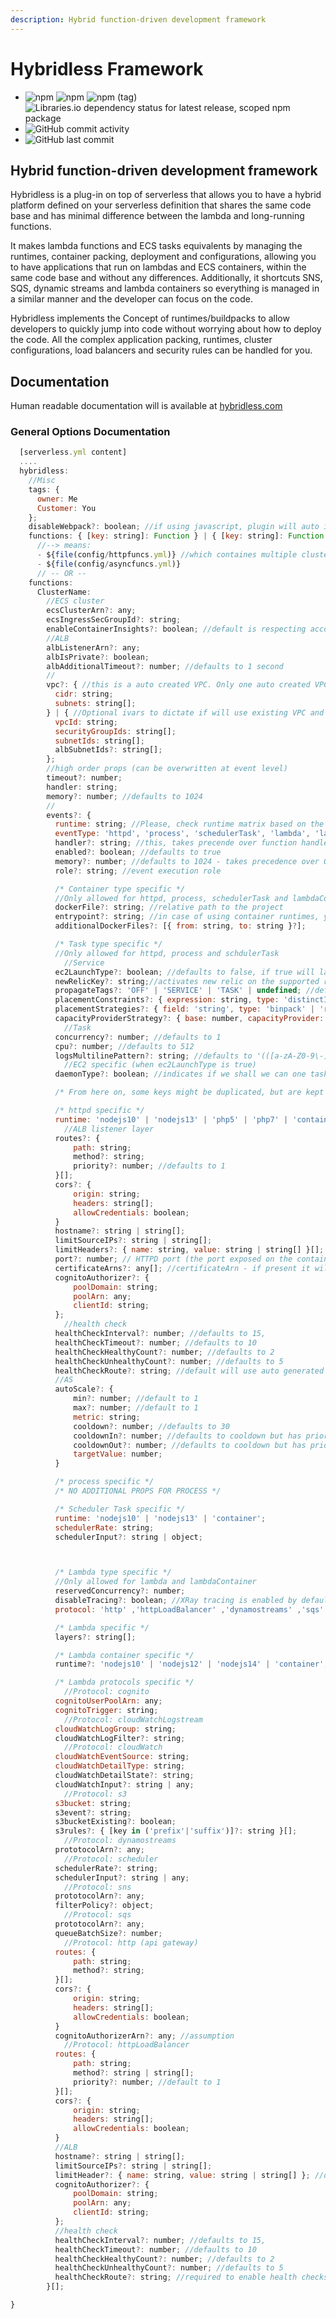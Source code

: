 ```yaml
---
description: Hybrid function-driven development framework
---
```


# Hybridless Framework

* ![npm](https://img.shields.io/npm/dy/@hybridless/hybridless) ![npm](https://img.shields.io/npm/v/@hybridless/hybridless) ![npm \(tag\)](https://img.shields.io/npm/v/@hybridless/hybridless/latest) ![Libraries.io dependency status for latest release, scoped npm package](https://img.shields.io/librariesio/release/npm/@hybridless/hybridless)
* ![GitHub commit activity](http://img.shields.io/github/commit-activity/m/hybridless/hybridless)
* ![GitHub last commit](http://img.shields.io/github/last-commit/hybridless/hybridless)

## Hybrid function-driven development framework

Hybridless is a plug-in on top of serverless that allows you to have a hybrid platform defined on your serverless definition that shares the same code base and has minimal difference between the lambda and long-running functions.

It makes lambda functions and ECS tasks equivalents by managing the runtimes, container packing, deployment and configurations, allowing you to have applications that run on lambdas and ECS containers, within the same code base and without any differences. Additionally, it shortcuts SNS, SQS, dynamic streams and lambda containers so everything is managed in a similar manner and the developer can focus on the code.

Hybridless implements the Concept of runtimes/buildpacks to allow developers to quickly jump into code without worrying about how to deploy the code. All the complex application packing, runtimes, cluster configurations, load balancers and security rules can be handled for you.

## Documentation

Human readable documentation will is available at [hybridless.com](https://docs.hybridless.com)

### General Options Documentation

```javascript
  [serverless.yml content]
  ....
  hybridless: 
    //Misc
    tags: {
      owner: Me
      Customer: You
    };
    disableWebpack?: boolean; //if using javascript, plugin will auto install and compile es6 code using webpack. You can optionally disable this.
    functions: { [key: string]: Function } | { [key: string]: Function }[];
      //--> means:
      - ${file(config/httpfuncs.yml)} //which containes multiple clusters or just one
      - ${file(config/asyncfuncs.yml)}
      // -- OR -- 
    functions: 
      ClusterName:
        //ECS cluster
        ecsClusterArn?: any;
        ecsIngressSecGroupId?: string;
        enableContainerInsights?: boolean; //default is respecting account settings
        //ALB
        albListenerArn?: any;
        albIsPrivate?: boolean;
        albAdditionalTimeout?: number; //defaults to 1 second
        //
        vpc?: { //this is a auto created VPC. Only one auto created VPC is allowed per project for now. 
          cidr: string;
          subnets: string[];
        } | { //Optional ivars to dictate if will use existing VPC and subnets specified
          vpcId: string;
          securityGroupIds: string[];
          subnetIds: string[];
          albSubnetIds?: string[];
        };
        //high order props (can be overwritten at event level)
        timeout?: number;
        handler: string; 
        memory?: number; //defaults to 1024
        //
        events?: {
          runtime: string; //Please, check runtime matrix based on the eventTypy you are using. If using custom runtimes use container runtime constant
          eventType: 'httpd', 'process', 'schedulerTask', 'lambda', 'lambdaContainer';
          handler?: string; //this, takes precende over function handler - Usefulll for multi-purpose clusters
          enabled?: boolean; //defaults to true
          memory?: number; //defaults to 1024 - takes precedence over OFunction.memory
          role?: string; //event execution role

          /* Container type specific */
          //Only allowed for httpd, process, schedulerTask and lambdaContainer - Please, if using custom docket file, read the how to customize section
          dockerFile?: string; //relative path to the project
          entrypoint?: string; //in case of using container runtimes, you can always make custom entrypoints
          additionalDockerFiles?: [{ from: string, to: string }?];

          /* Task type specific */
          //Only allowed for httpd, process and schdulerTask
            //Service
          ec2LaunchType?: boolean; //defaults to false, if true will laucnh task into EC2
          newRelicKey?: string;//activates new relic on the supported runtimes
          propagateTags?: 'OFF' | 'SERVICE' | 'TASK' | undefined; //defaults to undefined
          placementConstraints?: { expression: string, type: 'distinctInstance' | 'memberOf' }[];
          placementStrategies?: { field: 'string', type: 'binpack' | 'random' | 'spread' }[];
          capacityProviderStrategy?: { base: number, capacityProvider: string, weight: number }[];
            //Task
          concurrency?: number; //defaults to 1
          cpu?: number; //defaults to 512
          logsMultilinePattern?: string; //defaults to '(([a-zA-Z0-9\-]* \[[a-zA-Za-]*\] )|(\[[a-zA-Za -]*\] ))'
            //EC2 specific (when ec2LaunchType is true)
          daemonType?: boolean; //indicates if we shall we can one task on each instance of the cluster

          /* From here on, some keys might be duplicated, but are kept like that to improve the scope */

          /* httpd specific */
          runtime: 'nodejs10' | 'nodejs13' | 'php5' | 'php7' | 'container'
            //ALB listener layer
          routes?: {
              path: string;
              method?: string;
              priority?: number; //defaults to 1
          }[];
          cors?: {
              origin: string;
              headers: string[];
              allowCredentials: boolean;
          }
          hostname?: string | string[];
          limitSourceIPs?: string | string[];
          limitHeaders?: { name: string, value: string | string[] }[]; //optional limit headers on ALB
          port?: number; // HTTPD port (the port exposed on the container image) - If port is not specified, it will use 80 for non SSL and 443 for SSL
          certificateArns?: any[]; //certificateArn - if present it will use HTTPS
          cognitoAuthorizer?: {
              poolDomain: string;
              poolArn: any;
              clientId: string;
          };
            //health check
          healthCheckInterval?: number; //defaults to 15,
          healthCheckTimeout?: number; //defaults to 10
          healthCheckHealthyCount?: number; //defaults to 2
          healthCheckUnhealthyCount?: number; //defaults to 5
          healthCheckRoute?: string; //default will use auto generated health route
          //AS
          autoScale?: {
              min?: number; //default to 1
              max?: number; //default to 1
              metric: string;
              cooldown?: number; //defaults to 30
              cooldownIn?: number; //defaults to cooldown but has priority over it
              cooldownOut?: number; //defaults to cooldown but has priority over it
              targetValue: number;
          }

          /* process specific */
          /* NO ADDITIONAL PROPS FOR PROCESS */

          /* Scheduler Task specific */
          runtime: 'nodejs10' | 'nodejs13' | 'container';
          schedulerRate: string;
          schedulerInput?: string | object;



          /* Lambda type specific */
          //Only allowed for lambda and lambdaContainer
          reservedConcurrency?: number;
          disableTracing?: boolean; //XRay tracing is enabled by default
          protocol: 'http' ,'httpLoadBalancer' ,'dynamostreams' ,'sqs' ,'sns' ,'scheduler' ,'cloudWatch' ,'cloudWatchLogstream' ,'cognito' ,'s3' ,'none';

          /* Lambda specific */
          layers?: string[];

          /* Lambda container specific */
          runtime?: 'nodejs10' | 'nodejs12' | 'nodejs14' | 'container';

          /* Lambda protocols specific */
            //Protocol: cognito
          cognitoUserPoolArn: any;
          cognitoTrigger: string;
            //Protocol: cloudWatchLogstream
          cloudWatchLogGroup: string;
          cloudWatchLogFilter?: string;
            //Protocol: cloudWatch
          cloudWatchEventSource: string;
          cloudWatchDetailType: string;
          cloudWatchDetailState?: string;
          cloudWatchInput?: string | any;
            //Protocol: s3
          s3bucket: string;
          s3event?: string;
          s3bucketExisting?: boolean;
          s3rules?: { [key in ('prefix'|'suffix')]?: string }[];
            //Protocol: dynamostreams
          prototocolArn?: any; 
            //Protocol: scheduler
          schedulerRate?: string; 
          schedulerInput?: string | any; 
            //Protocol: sns
          prototocolArn?: any; 
          filterPolicy?: object;
            //Protocol: sqs
          prototocolArn?: any; 
          queueBatchSize?: number; 
            //Protocol: http (api gateway)
          routes: {
              path: string;
              method?: string;
          }[];
          cors?: {
              origin: string;
              headers: string[];
              allowCredentials: boolean;
          }
          cognitoAuthorizerArn?: any; //assumption
            //Protocol: httpLoadBalancer
          routes: {
              path: string;
              method?: string | string[];
              priority?: number; //default to 1
          }[];
          cors?: {
              origin: string;
              headers: string[];
              allowCredentials: boolean;
          }
          //ALB
          hostname?: string | string[];
          limitSourceIPs?: string | string[];
          limitHeader?: { name: string, value: string | string[] }; //optional limit headers on ALB
          cognitoAuthorizer?: {
              poolDomain: string;
              poolArn: any;
              clientId: string;
          };
          //health check
          healthCheckInterval?: number; //defaults to 15,
          healthCheckTimeout?: number; //defaults to 10
          healthCheckHealthyCount?: number; //defaults to 2
          healthCheckUnhealthyCount?: number; //defaults to 5
          healthCheckRoute?: string; //required to enable health checks
        }[];

}
```

